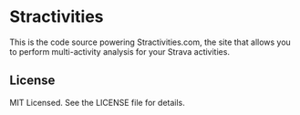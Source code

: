 Stractivities
=============

This is the code source powering Stractivities.com, the site that allows you to perform multi-activity analysis for your Strava activities.

## License

MIT Licensed. See the LICENSE file for details.
